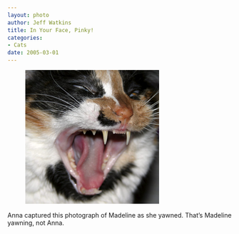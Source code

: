 ```yaml
--- 
layout: photo
author: Jeff Watkins
title: In Your Face, Pinky!
categories: 
- Cats
date: 2005-03-01
---
```


<figure><img class="photo" src="/photos/IMG_1853.jpg"></figure>

Anna captured this photograph of Madeline as she yawned. That’s Madeline
yawning, not Anna.

